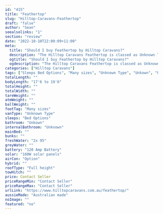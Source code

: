 ```yaml
---
id: "415"
title: "Feathertop"
slug: "Hilltop-Caravans-Feathertop"
draft: "false"
author: "Sean"
seealsolinks: "1"
section: "review"
date: "2022-10-10T22:00:09+11:00"
meta:
  title: "Should I buy Feathertop by Hilltop Caravans?"
  description: "The Hilltop Caravans Feathertop is classed as Unknown Type, and sleeps Bed Options people. It is Australian made and comes in at Many sizes. It generally has Unkown."
  ogtitle: "Should I buy Feathertop by Hilltop Caravans?"
  ogdescription: "The Hilltop Caravans Feathertop is classed as Unknown Type, and sleeps Bed Options people. It is Australian made and comes in at Many sizes. It generally has Unkown."
categories: ["Hilltop Caravans"]
tags: ["Sleeps Bed Options", "Many sizes", "Unknown Type", "Unkown", "Full height", "Price Unknown", "Australian made"]
totalLength: ""
bodyLength: "17'6 to 19'6"
totalHeight: ""
totalWidth: ""
tareWeight: ""
atmWeight: ""
ballWeight: ""
footTag: "Many sizes"
vanType: "Unknown Type"
sleeps: "Bed Options"
bathroom: "Unkown"
internalBathroom: "Unknown"
mainBed: ""
bunks: ""
freshWater: "2x 95"
greyWater: ""
battery: "120 Amp Battery"
solar: "160W solar panels"
airCon: "Option"
hybrid: ""
roofType: "Full height"
towHitch: ""
price: Contact Seller
priceRangeMin: "Contact Seller"
priceRangeMax: "Contact Seller"
urlLink: "https://www.hilltopcaravans.com.au/feathertop/"
aussieMade: "Australian made"
noImage: ""
featured: "no"
---
```

